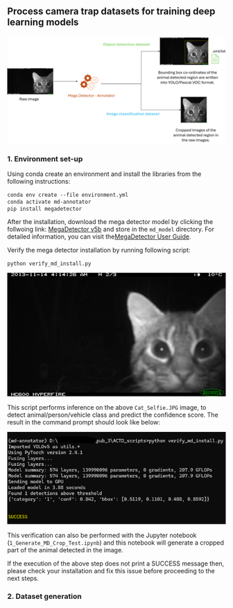 ## Process camera trap datasets for training deep learning models
![Mega Detector Annotator](md_annotator_explain.png)


### 1. Environment set-up

Using conda create an environment and install the libraries from the following instructions:

```
conda env create --file environment.yml
conda activate md-annotator
pip install megadetector
```
After the installation, download the mega detector model by clicking the follwoing link: [MegaDetector v5b](https://github.com/agentmorris/MegaDetector/releases/download/v5.0/md_v5b.0.0.pt) and store in the `md_model` directory. For detailed information, you can visit the[MegaDetector User Guide](https://github.com/agentmorris/MegaDetector/blob/main/megadetector.md).

Verify the mega detector installation by running following script:

```
python verify_md_install.py
```

![Cat selfie](Cat_Selfie.JPG)

This script performs inference on the above `Cat_Selfie.JPG` image, to detect animal/person/vehicle class and predict the confidence score.
The result in the command prompt should look like below:

![Verify Mega Detector installation](MegaDetector_Verification.png)

This verification can also be performed with the Jupyter notebook (`1_Generate_MD_Crop_Test.ipynb`) and this notebook will generate a cropped part of the animal detected in the image.

If the execution of the above step does not print a SUCCESS message then, please check your installation and fix this issue before proceeding to the next steps.


### 2. Dataset generation